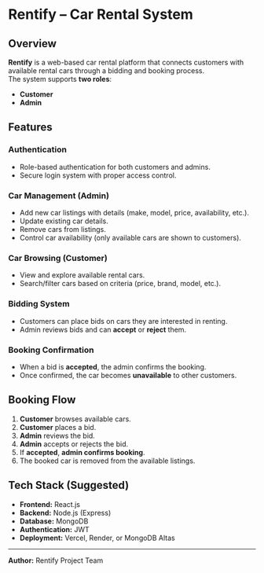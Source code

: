# Rentify – Car Rental System

## Overview
**Rentify** is a web-based car rental platform that connects customers with available rental cars through a bidding and booking process.  
The system supports **two roles**:
- **Customer**
- **Admin**

## Features

### Authentication
- Role-based authentication for both customers and admins.
- Secure login system with proper access control.

### Car Management (Admin)
- Add new car listings with details (make, model, price, availability, etc.).
- Update existing car details.
- Remove cars from listings.
- Control car availability (only available cars are shown to customers).

### Car Browsing (Customer)
- View and explore available rental cars.
- Search/filter cars based on criteria (price, brand, model, etc.).

### Bidding System
- Customers can place bids on cars they are interested in renting.
- Admin reviews bids and can **accept** or **reject** them.

### Booking Confirmation
- When a bid is **accepted**, the admin confirms the booking.
- Once confirmed, the car becomes **unavailable** to other customers.

## Booking Flow
1. **Customer** browses available cars.
2. **Customer** places a bid.
3. **Admin** reviews the bid.
4. **Admin** accepts or rejects the bid.
5. If **accepted**, **admin confirms booking**.
6. The booked car is removed from the available listings.

## Tech Stack (Suggested)
- **Frontend:** React.js
- **Backend:** Node.js (Express)
- **Database:** MongoDB
- **Authentication:** JWT
- **Deployment:** Vercel, Render, or MongoDB Altas

---
**Author:** Rentify Project Team
